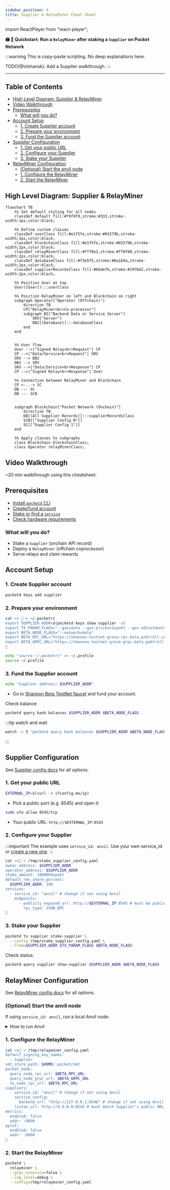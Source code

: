 ```yaml
---
sidebar_position: 4
title: Supplier & RelayMiner Cheat Sheet
---
```


import ReactPlayer from "react-player";

**🖨 🍝 Quickstart: Run a `RelayMiner` after staking a `Supplier` on Pocket Network**

:::warning
This is copy-paste scripting. No deep explanations here.

TODO(@olshansk): Add a Supplier walkthrough.
:::

---

## Table of Contents <!-- omit in toc -->

- [High Level Diagram: Supplier \& RelayMiner](#high-level-diagram-supplier--relayminer)
- [Video Walkthrough](#video-walkthrough)
- [Prerequisites](#prerequisites)
  - [What will you do?](#what-will-you-do)
- [Account Setup](#account-setup)
  - [1. Create Supplier account](#1-create-supplier-account)
  - [2. Prepare your environment](#2-prepare-your-environment)
  - [3. Fund the Supplier account](#3-fund-the-supplier-account)
- [Supplier Configuration](#supplier-configuration)
  - [1. Get your public URL](#1-get-your-public-url)
  - [2. Configure your Supplier](#2-configure-your-supplier)
  - [3. Stake your Supplier](#3-stake-your-supplier)
- [RelayMiner Configuration](#relayminer-configuration)
  - [(Optional) Start the anvil node](#optional-start-the-anvil-node)
  - [1. Configure the RelayMiner](#1-configure-the-relayminer)
  - [2. Start the RelayMiner](#2-start-the-relayminer)

## High Level Diagram: Supplier & RelayMiner

```mermaid
flowchart TB
    %% Set default styling for all nodes
    classDef default fill:#f9f9f9,stroke:#333,stroke-width:1px,color:black;

    %% Define custom classes
    classDef userClass fill:#e1f5fe,stroke:#01579b,stroke-width:2px,color:black;
    classDef blockchainClass fill:#e1f5fe,stroke:#01579b,stroke-width:2px,color:black;
    classDef relayMinerClass fill:#fff8e1,stroke:#ff8f00,stroke-width:2px,color:black;
    classDef databaseClass fill:#f3e5f5,stroke:#6a1b9a,stroke-width:2px,color:black;
    classDef supplierRecordsClass fill:#bbdefb,stroke:#1976d2,stroke-width:2px,color:black;

    %% Position User at top
    User([User]):::userClass

    %% Position RelayMiner on left and Blockchain on right
    subgraph Operator["Operator (Offchain)"]
        direction TB
        CP["RelayMiner<br>Co-processor"]
        subgraph BS["Backend Data or Service Server"]
            SRV["Server"]
            DB2[(Database)]:::databaseClass
        end
    end


    %% User flow
    User -->|"Signed Relay<br>Request"| CP
    CP -->|"Data/Service<br>Request"| SRV
    SRV --> DB2
    DB2 --> SRV
    SRV -->|"Data/Service<br>Response"| CP
    CP -->|"Signed Relay<br>Response"| User

    %% Connection between RelayMiner and Blockchain
    CP <-..-> SC
    DB --- SC
    DB --- SCN


    subgraph Blockchain["Pocket Network (Onchain)"]
        direction TB
        DB[(All Supplier Records)]:::supplierRecordsClass
        SCN[["Supplier Config N"]]
        SC[["Supplier Config 1"]]
    end

    %% Apply classes to subgraphs
    class Blockchain blockchainClass;
    class Operator relayMinerClass;
```

## Video Walkthrough

~20 min walkthrough using this cheatsheet:

<ReactPlayer
  playing={false}
  controls
  url="https://github.com/user-attachments/assets/bafd0b3e-4968-4e92-ba8a-41b618633455"
/>

## Prerequisites

- [Install `pocketd` CLI](../../2_explore/2_account_management/1_pocketd_cli.md)
- [Create/fund account](../../2_explore/2_account_management/2_create_new_account_cli.md)
- [Stake or find a `service`](1_service_cheatsheet.md)
- [Check hardware requirements](../4_faq/6_hardware_requirements.md)

### What will you do?

- Stake a `Supplier` (onchain API record)
- Deploy a `RelayMiner` (offchain coprocessor)
- Serve relays and claim rewards

## Account Setup

### 1. Create Supplier account

```bash
pocketd keys add supplier
```

### 2. Prepare your environment

```bash
cat << 🚀 > ~/.pocketrc
export SUPPLIER_ADDR=$(pocketd keys show supplier -a)
export TX_PARAM_FLAGS="--gas=auto --gas-prices=1upokt --gas-adjustment=1.5 --yes"
export BETA_NODE_FLAGS="--network=beta"
export BETA_RPC_URL="https://shannon-testnet-grove-rpc.beta.poktroll.com"
export BETA_GRPC_URL="https://shannon-testnet-grove-grpc.beta.poktroll.com:443"
🚀
```

```bash
echo "source ~/.pocketrc" >> ~/.profile
source ~/.profile
```

### 3. Fund the Supplier account

```bash
echo "Supplier address: $SUPPLIER_ADDR"
```

- Go to [Shannon Beta TestNet faucet](https://faucet.beta.testnet.pokt.network/) and fund your account.

Check balance:

```bash
pocketd query bank balances $SUPPLIER_ADDR $BETA_NODE_FLAGS
```

:::tip watch and wait

```bash
watch -n 5 "pocketd query bank balances $SUPPLIER_ADDR $BETA_NODE_FLAGS"
```

:::

## Supplier Configuration

See [Supplier config docs](../3_configs/3_supplier_staking_config.md) for all options.

### 1. Get your public URL

```bash
EXTERNAL_IP=$(curl -4 ifconfig.me/ip)
```

- Pick a public port (e.g. 8545) and open it:

```bash
sudo ufw allow 8545/tcp
```

- Your public URL: `http://$EXTERNAL_IP:8545`

### 2. Configure your Supplier

:::important
The example uses `service_id: anvil`.
Use your own service_id or [create a new one](1_service_cheatsheet.md).
:::

```bash
cat <<🚀 > /tmp/stake_supplier_config.yaml
owner_address: $SUPPLIER_ADDR
operator_address: $SUPPLIER_ADDR
stake_amount: 1000069upokt
default_rev_share_percent:
  $SUPPLIER_ADDR: 100
services:
  - service_id: "anvil" # change if not using Anvil
    endpoints:
      - publicly_exposed_url: http://$EXTERNAL_IP:8545 # must be public
        rpc_type: JSON_RPC
🚀
```

### 3. Stake your Supplier

```bash
pocketd tx supplier stake-supplier \
  --config /tmp/stake_supplier_config.yaml \
  --from=$SUPPLIER_ADDR $TX_PARAM_FLAGS $BETA_NODE_FLAGS
```

Check status:

```bash
pocketd query supplier show-supplier $SUPPLIER_ADDR $BETA_NODE_FLAGS
```

## RelayMiner Configuration

See [RelayMiner config docs](../3_configs/4_relayminer_config.md) for all options.

### (Optional) Start the anvil node

If using `service_id: anvil`, run a local Anvil node:

<details>
<summary>How to run Anvil</summary>

```bash
curl -L https://foundry.paradigm.xyz | bash
source ~/.foundry/bin
foundryup
anvil --port 8546
```

Test:

```bash
curl -X POST http://127.0.0.1:8546 \
  -H "Content-Type: application/json" \
  -d '{"jsonrpc": "2.0", "id": 1, "method": "eth_blockNumber", "params": []}'
```

</details>

### 1. Configure the RelayMiner

```bash
cat <<🚀 > /tmp/relayminer_config.yaml
default_signing_key_names:
  - supplier
smt_store_path: $HOME/.pocket/smt
pocket_node:
  query_node_rpc_url: $BETA_RPC_URL
  query_node_grpc_url: $BETA_GRPC_URL
  tx_node_rpc_url: $BETA_RPC_URL
suppliers:
  - service_id: "anvil" # change if not using Anvil
    service_config:
      backend_url: "http://127.0.0.1:8546" # change if not using Anvil
    listen_url: http://0.0.0.0:8545 # must match Supplier's public URL
metrics:
  enabled: false
  addr: :9090
pprof:
  enabled: false
  addr: :6060
🚀
```

### 2. Start the RelayMiner

```bash
pocketd \
  relayminer \
  --grpc-insecure=false \
  --log_level=debug \
  --config=/tmp/relayminer_config.yaml
```
